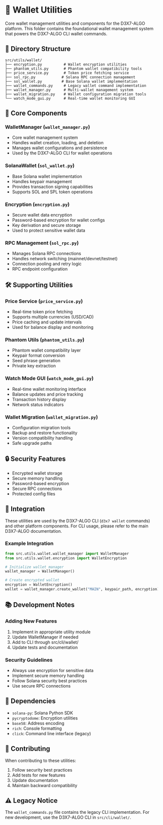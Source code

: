 # 🔑 Wallet Utilities

Core wallet management utilities and components for the D3X7-ALGO platform. This folder contains the foundational wallet management system that powers the D3X7-ALGO CLI wallet commands.

## 📁 Directory Structure

```
src/utils/wallet/
├── encryption.py          # Wallet encryption utilities
├── phantom_utils.py       # Phantom wallet compatibility tools
├── price_service.py       # Token price fetching service
├── sol_rpc.py            # Solana RPC connection management
├── sol_wallet.py         # Base Solana wallet implementation
├── wallet_commands.py     # Legacy wallet command implementation
├── wallet_manager.py      # Multi-wallet management system
├── wallet_migration.py    # Wallet configuration migration tools
└── watch_mode_gui.py      # Real-time wallet monitoring GUI
```

## 🔧 Core Components

### WalletManager (`wallet_manager.py`)
- Core wallet management system
- Handles wallet creation, loading, and deletion
- Manages wallet configurations and persistence
- Used by the D3X7-ALGO CLI for wallet operations

### SolanaWallet (`sol_wallet.py`)
- Base Solana wallet implementation
- Handles keypair management
- Provides transaction signing capabilities
- Supports SOL and SPL token operations

### Encryption (`encryption.py`)
- Secure wallet data encryption
- Password-based encryption for wallet configs
- Key derivation and secure storage
- Used to protect sensitive wallet data

### RPC Management (`sol_rpc.py`)
- Manages Solana RPC connections
- Handles network switching (mainnet/devnet/testnet)
- Connection pooling and retry logic
- RPC endpoint configuration

## 🛠 Supporting Utilities

### Price Service (`price_service.py`)
- Real-time token price fetching
- Supports multiple currencies (USD/CAD)
- Price caching and update intervals
- Used for balance display and monitoring

### Phantom Utils (`phantom_utils.py`)
- Phantom wallet compatibility layer
- Keypair format conversion
- Seed phrase generation
- Private key extraction

### Watch Mode GUI (`watch_mode_gui.py`)
- Real-time wallet monitoring interface
- Balance updates and price tracking
- Transaction history display
- Network status indicators

### Wallet Migration (`wallet_migration.py`)
- Configuration migration tools
- Backup and restore functionality
- Version compatibility handling
- Safe upgrade paths

## 🔒 Security Features

- Encrypted wallet storage
- Secure memory handling
- Password-based encryption
- Secure RPC connections
- Protected config files

## 🔄 Integration

These utilities are used by the D3X7-ALGO CLI (`d3x7 wallet` commands) and other platform components. For CLI usage, please refer to the main D3X7-ALGO documentation.

### Example Integration
```python
from src.utils.wallet.wallet_manager import WalletManager
from src.utils.wallet.encryption import WalletEncryption

# Initialize wallet manager
wallet_manager = WalletManager()

# Create encrypted wallet
encryption = WalletEncryption()
wallet = wallet_manager.create_wallet("MAIN", keypair_path, encryption)
```

## 📚 Development Notes

### Adding New Features
1. Implement in appropriate utility module
2. Update WalletManager if needed
3. Add to CLI through src/cli/wallet/
4. Update tests and documentation

### Security Guidelines
- Always use encryption for sensitive data
- Implement secure memory handling
- Follow Solana security best practices
- Use secure RPC connections

## 🔗 Dependencies

- `solana-py`: Solana Python SDK
- `pycryptodome`: Encryption utilities
- `base58`: Address encoding
- `rich`: Console formatting
- `click`: Command line interface (legacy)

## 🤝 Contributing

When contributing to these utilities:
1. Follow security best practices
2. Add tests for new features
3. Update documentation
4. Maintain backward compatibility

## ⚠️ Legacy Notice

The `wallet_commands.py` file contains the legacy CLI implementation. For new development, use the D3X7-ALGO CLI in `src/cli/wallet/`.